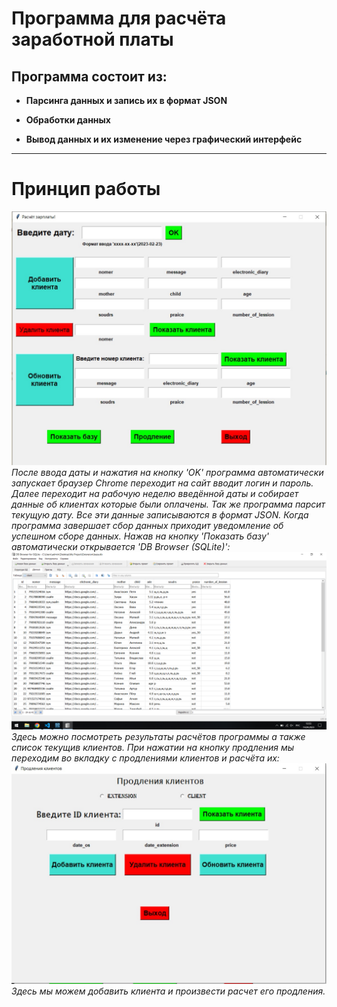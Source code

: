 # Программа для расчёта заработной платы
## Программа состоит из:
* __Парсинга данных и запись их в формат JSON__

* __Обработки данных__

* __Вывод данных и их изменение через графический интерфейс__
___
# Принцип работы
![ ](gui.jpg)
_После ввода даты и нажатия на кнопку 'OK' программа автоматически запускает браузер Chrome переходит на сайт вводит логин и пароль. Далее переходит на рабочую неделю введённой даты и собирает данные об клиентах которые были оплачены. Так же программа парсит текущую дату. Все эти данные записываются в формат JSON. Когда программа завершает сбор данных приходит уведомление об успешном сборе данных. Нажав на кнопку 'Показать базу' автоматически открывается 'DB Browser (SQLite)': ![ ](sqlite.png)
Здесь можно посмотреть результаты расчётов программы а также список текущив клиентов. При нажатии на кнопку продления мы переходим во вкладку с продлениями клиентов и расчёта их: ![ ](Exten.jpg)
Здесь мы можем добавить клиента и произвести расчет его продления._



